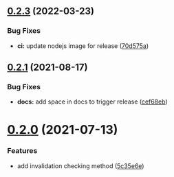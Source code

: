 ## [0.2.3](https://github.com/xsolla/login-sdk-go/compare/v0.2.2...0.2.3) (2022-03-23)


### Bug Fixes

* **ci:** update nodejs image for release ([70d575a](https://github.com/xsolla/login-sdk-go/commit/70d575a2d3a45557f5978d1531d7894e3da819d1))

## [0.2.1](https://github.com/xsolla/login-sdk-go/compare/0.2.0...0.2.1) (2021-08-17)


### Bug Fixes

* **docs:** add space in docs to trigger release ([cef68eb](https://github.com/xsolla/login-sdk-go/commit/cef68eb65a97a38c59801fa9254a43888393fc74))

# [0.2.0](https://github.com/xsolla/login-sdk-go/compare/v0.1.1...0.2.0) (2021-07-13)


### Features

* add invalidation checking method ([5c35e6e](https://github.com/xsolla/login-sdk-go/commit/5c35e6e8b11a9569b8c1197b7561abddfc7c5f58))
